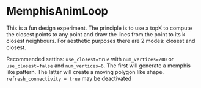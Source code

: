 # MemphisAnimLoop

This is a fun design experiment. The principle is to use a topK to compute the closest points to any point and draw the lines from the point to its k closest neighbours. For aesthetic purposes there are 2 modes: closest and closest.

Recommended settins: `use_closest=true` with `num_vertices=200` or `use_closest=false` and `num_vertices=6`. The first will generate a memphis like pattern. The latter will create a moving polygon like shape. `refresh_connectivity = true` may be deactivated 
